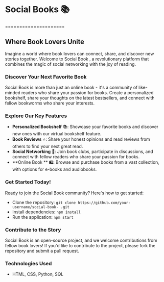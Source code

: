 # Social Books 📚
=====================

## Where Book Lovers Unite

Imagine a world where book lovers can connect, share, and discover new stories together. Welcome to Social Book  , a revolutionary platform that combines the magic of social networking with the joy of reading.

### **Discover Your Next Favorite Book**

Social Book   is more than just an online book  - it's a community of like-minded readers who share your passion for books. Create a personalized bookshelf, share your thoughts on the latest bestsellers, and connect with fellow bookworms who share your interests.

### **Explore Our Key Features**

* **Personalized Bookshelf** 📚: Showcase your favorite books and discover new ones with our virtual bookshelf feature.
* **Book Reviews** ⭐️: Share your honest opinions and read reviews from others to find your next great read.
* **Social Networking** 👥: Join book clubs, participate in discussions, and connect with fellow readers who share your passion for books.
* **Online Book ** 🛍️: Browse and purchase books from a vast collection, with options for e-books and audiobooks.

### **Get Started Today!**

Ready to join the Social Book   community? Here's how to get started:

* Clone the repository: `git clone https://github.com/your-username/social-book- .git`
* Install dependencies: `npm install`
* Run the application: `npm start`

### **Contribute to the Story**

Social Book   is an open-source project, and we welcome contributions from fellow book lovers! If you'd like to contribute to the project, please fork the repository and submit a pull request.

### **Technologies Used**

* HTML, CSS, Python, SQL
